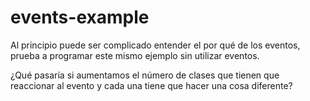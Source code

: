 # events-example

Al principio puede ser complicado entender el por qué de los eventos, prueba a programar este mismo ejemplo sin utilizar eventos.

¿Qué pasaría si aumentamos el número de clases que tienen que reaccionar al evento y cada una tiene que hacer una cosa diferente?
